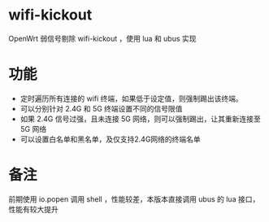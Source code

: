 # wifi-kickout
OpenWrt 弱信号剔除 wifi-kickout ，使用 lua 和 ubus 实现

# 功能
* 定时遍历所有连接的 wifi 终端，如果低于设定值，则强制踢出该终端。
* 可以分别针对 2.4G 和 5G 终端设置不同的信号限值
* 如果 2.4G 信号过强，且未连接 5G 网络，则可以强制踢出，让其重新连接至 5G 网络
* 可以设置白名单和黑名单，及仅支持2.4G网络的终端名单

# 备注
前期使用 io.popen 调用 shell ，性能较差，本版本直接调用 ubus 的 lua 接口，性能有较大提升
